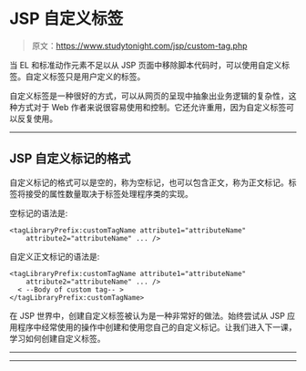 # JSP 自定义标签

> 原文：<https://www.studytonight.com/jsp/custom-tag.php>

当 EL 和标准动作元素不足以从 JSP 页面中移除脚本代码时，可以使用自定义标签。自定义标签只是用户定义的标签。

自定义标签是一种很好的方式，可以从网页的呈现中抽象出业务逻辑的复杂性，这种方式对于 Web 作者来说很容易使用和控制。它还允许重用，因为自定义标签可以反复使用。

* * *

## JSP 自定义标记的格式

自定义标记的格式可以是空的，称为空标记，也可以包含正文，称为正文标记。标签将接受的属性数量取决于标签处理程序类的实现。

空标记的语法是:

```
<tagLibraryPrefix:customTagName attribute1="attributeName" 
    attribute2="attributeName" ... /> 
```

自定义正文标记的语法是:

```
<tagLibraryPrefix:customTagName attribute1="attributeName" 
    attribute2="attributeName" ... />
  < --Body of custom tag-- >
</tagLibraryPrefix:customTagName> 
```

在 JSP 世界中，创建自定义标签被认为是一种非常好的做法。始终尝试从 JSP 应用程序中经常使用的操作中创建和使用您自己的自定义标记。让我们进入下一课，学习如何创建自定义标签。

* * *

* * *